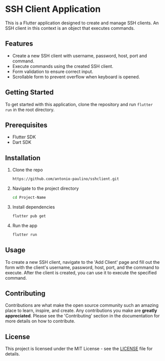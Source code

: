 # SSH Client Application

This is a Flutter application designed to create and manage SSH clients. An SSH client in this context is an object that executes commands.

## Features

- Create a new SSH client with username, password, host, port and command.
- Execute commands using the created SSH client.
- Form validation to ensure correct input.
- Scrollable form to prevent overflow when keyboard is opened.

## Getting Started

To get started with this application, clone the repository and run `flutter run` in the root directory.

## Prerequisites

- Flutter SDK
- Dart SDK

## Installation

1. Clone the repo
   ```sh
   https://github.com/antonio-paulino/sshclient.git
2. Navigate to the project directory
   ```sh
   cd Project-Name
3. Install dependencies
    ```sh
    flutter pub get
4. Run the app
    ```sh
    flutter run
    ```

## Usage
To create a new SSH client, navigate to the 'Add Client' page and fill out the form with the client's username, password, host, port, and the command to execute. After the client is created, you can use it to execute the specified command.

## Contributing
Contributions are what make the open source community such an amazing place to learn, inspire, and create. Any contributions you make are **greatly appreciated**. Please see the 'Contributing' section in the documentation for more details on how to contribute.

## License

This project is licensed under the MIT License - see the [LICENSE](LICENSE) file for details.



